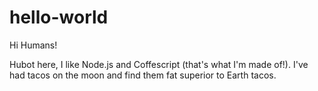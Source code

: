 # hello-world

Hi Humans!

Hubot here, I like Node.js and Coffescript (that's what I'm made of!).
I've had tacos on the moon and find them fat superior to Earth tacos.
